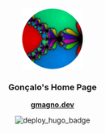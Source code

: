 <!-- PROJECT LOGO -->
<br />
<p align="center">
  <a href="https://github.com/gmagno/igl">
    <img src="./static/basin_circle_120x120px.png" alt="Logo" width="120" height="120">
  </a>

  <h3 align="center">Gonçalo's Home Page</h3>

  <p align="center">
    <a href="https://gmagno.dev"><strong>gmagno.dev</strong></a>
  </p>
  
  <p align="center">
      <img src="https://github.com/gmagno/gmagno.dev/actions/workflows/hugo.yaml/badge.svg" alt="deploy_hugo_badge">
  </p>

</p>
